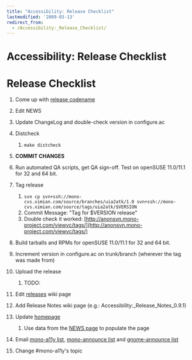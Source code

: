 ```yaml
---
title: "Accessibility: Release Checklist"
lastmodified: '2009-03-13'
redirect_from:
  - /Accessibility:_Release_Checklist/
---
```


Accessibility: Release Checklist
================================

Release Checklist
=================

1.  Come up with [release codename](http://en.wikipedia.org/wiki/List_of_Futurama_characters)
2.  Edit NEWS
3.  Update ChangeLog and double-check version in configure.ac
4.  Distcheck
    1.  `make distcheck`

5.  **COMMIT CHANGES**
6.  Run automated QA scripts, get QA sign-off. Test on openSUSE 11.0/11.1 for 32 and 64 bit.
7.  Tag release
    1.  `svn cp svn+ssh://mono-cvs.ximian.com/source/branches/uia2atk/1.0 svn+ssh://mono-cvs.ximian.com/source/tags/uia2atk/$VERSION`
    2.  Commit Message: "Tag for \$VERSION release"
    3.  Double check it worked: [http://anonsvn.mono-project.com/viewvc/tags/](http://anonsvn.mono-project.com/viewvc/tags/)

8.  Build tarballs and RPMs for openSUSE 11.0/11.1 for 32 and 64 bit.
9.  Increment version in configure.ac on trunk/branch (wherever the tag was made from)
10. Upload the release
    1.  TODO:

11. Edit [releases](/Accessibility:_Releases?action=edit) wiki page
12. Add Release Notes wiki page (e.g.: Accessibility:_Release_Notes_0.9.1)
13. Update [homepage](/Accessibility?action=edit)
    1.  Use data from the [NEWS page](http://anonsvn.mono-project.com/viewvc/trunk/uia2atk/NEWS) to populate the page

14. Email [mono-a11y list](mailto:mono-a11y@forge.novell.com), [mono-announce list](mailto:mono-announce-list@lists.ximian.com) and [gnome-announce list](mailto:gnome-announce-list@lists.gnome.org)
15. Change #mono-a11y's topic


